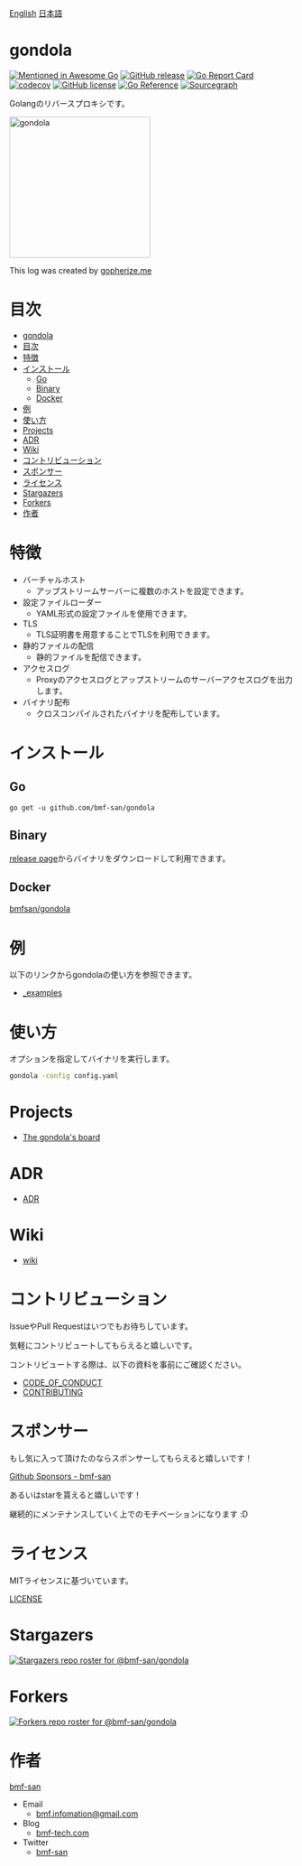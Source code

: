 [English](https://github.com/bmf-san/gondola) [日本語](https://github.com/bmf-san/gondola/blob/master/README-ja.md)

# gondola
[![Mentioned in Awesome Go](https://awesome.re/mentioned-badge.svg)](https://github.com/avelino/awesome-go)
[![GitHub release](https://img.shields.io/github/release/bmf-san/gondola.svg)](https://github.com/bmf-san/gondola/releases)
[![Go Report Card](https://goreportcard.com/badge/github.com/bmf-san/gondola)](https://goreportcard.com/report/github.com/bmf-san/gondola)
[![codecov](https://codecov.io/gh/bmf-san/gondola/branch/main/graph/badge.svg?token=ZLOLQKUD39)](https://codecov.io/gh/bmf-san/gondola)
[![GitHub license](https://img.shields.io/github/license/bmf-san/gondola)](https://github.com/bmf-san/gondola/blob/main/LICENSE)
[![Go Reference](https://pkg.go.dev/badge/github.com/bmf-san/gondola.svg)](https://pkg.go.dev/github.com/bmf-san/gondola)
[![Sourcegraph](https://sourcegraph.com/github.com/bmf-san/gondola/-/badge.svg)](https://sourcegraph.com/github.com/bmf-san/gondola?badge)

Golangのリバースプロキシです。

<img src="https://storage.googleapis.com/gopherizeme.appspot.com/gophers/22fd9b7a49eac4101fc9819578641c2e71706f6f.png" alt="gondola" title="gondola" width="250px">

This log was created by [gopherize.me](https://gopherize.me/gopher/22fd9b7a49eac4101fc9819578641c2e71706f6f)

# 目次
- [gondola](#gondola)
- [目次](#目次)
- [特徴](#特徴)
- [インストール](#インストール)
  - [Go](#go)
  - [Binary](#binary)
  - [Docker](#docker)
- [例](#例)
- [使い方](#使い方)
- [Projects](#projects)
- [ADR](#adr)
- [Wiki](#wiki)
- [コントリビューション](#コントリビューション)
- [スポンサー](#スポンサー)
- [ライセンス](#ライセンス)
- [Stargazers](#stargazers)
- [Forkers](#forkers)
- [作者](#作者)

# 特徴
- バーチャルホスト
  - アップストリームサーバーに複数のホストを設定できます。
- 設定ファイルローダー
  - YAML形式の設定ファイルを使用できます。
- TLS
  - TLS証明書を用意することでTLSを利用できます。
- 静的ファイルの配信
  - 静的ファイルを配信できます。
- アクセスログ
  - Proxyのアクセスログとアップストリームのサーバーアクセスログを出力します。
- バイナリ配布
  - クロスコンパイルされたバイナリを配布しています。

# インストール
## Go
```
go get -u github.com/bmf-san/gondola
```

## Binary
[release page](https://github.com/bmf-san/gondola/releases)からバイナリをダウンロードして利用できます。

## Docker
[bmfsan/gondola](https://hub.docker.com/r/bmfsan/gondola)

# 例
以下のリンクからgondolaの使い方を参照できます。

- [_examples](https://github.com/bmf-san/gondola/tree/main/_examples)

# 使い方
オプションを指定してバイナリを実行します。

```sh
gondola -config config.yaml
```

# Projects
- [The gondola's board](https://github.com/users/bmf-san/projects/1/views/1)

# ADR
- [ADR](https://github.com/bmf-san/gondola/discussions?discussions_q=is%3Aopen+label%3AADR)

# Wiki
- [wiki](https://github.com/bmf-san/gondola/wiki)

# コントリビューション
IssueやPull Requestはいつでもお待ちしています。

気軽にコントリビュートしてもらえると嬉しいです。

コントリビュートする際は、以下の資料を事前にご確認ください。

- [CODE_OF_CONDUCT](https://github.com/bmf-san/godra/blob/main/.github/CODE_OF_CONDUCT.md)
- [CONTRIBUTING](https://github.com/bmf-san/godra/blob/main/.github/CONTRIBUTING.md)

# スポンサー
もし気に入って頂けたのならスポンサーしてもらえると嬉しいです！

[Github Sponsors - bmf-san](https://github.com/sponsors/bmf-san)

あるいはstarを貰えると嬉しいです！

継続的にメンテナンスしていく上でのモチベーションになります :D

# ライセンス
MITライセンスに基づいています。

[LICENSE](https://github.com/bmf-san/gondola/blob/main/LICENSE)

# Stargazers
[![Stargazers repo roster for @bmf-san/gondola](https://reporoster.com/stars/bmf-san/gondola)](https://github.com/bmf-san/gondola/stargazers)

# Forkers
[![Forkers repo roster for @bmf-san/gondola](https://reporoster.com/forks/bmf-san/gondola)](https://github.com/bmf-san/gondola/network/members)

# 作者
[bmf-san](https://github.com/bmf-san)

- Email
  - bmf.infomation@gmail.com
- Blog
  - [bmf-tech.com](http://bmf-tech.com)
- Twitter
  - [bmf-san](https://twitter.com/bmf-san)